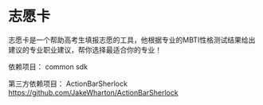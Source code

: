 志愿卡
================================

志愿卡是一个帮助高考生填报志愿的工具，他根据专业的MBTI性格测试结果给出建议的专业职业建议，帮你选择最适合你的专业！

依赖项目：
common sdk

第三方依赖项目：
ActionBarSherlock
https://github.com/JakeWharton/ActionBarSherlock

